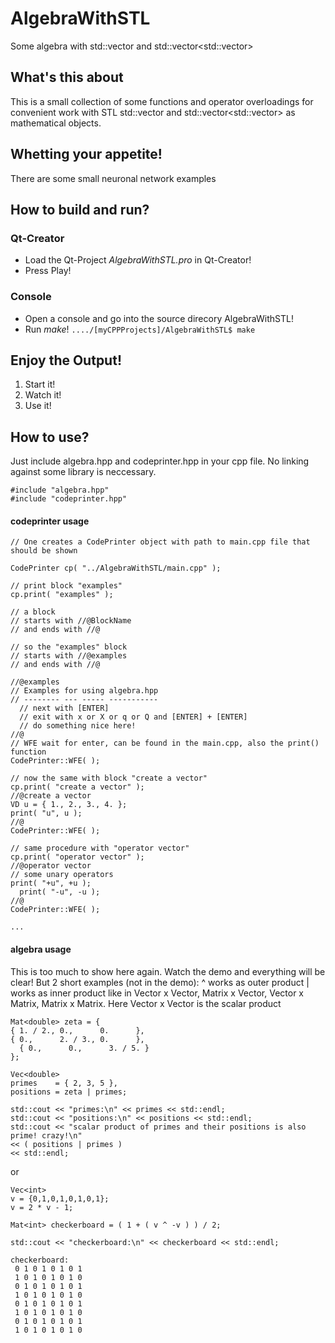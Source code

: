 # AlgebraWithSTL
Some algebra with std::vector<T> and std::vector<std::vector<T>>

## What's this about
This is a small collection of some functions and operator overloadings for convenient work
with STL std::vector<T> and std::vector<std::vector<T>> as mathematical objects.

## Whetting your appetite!
There are some small neuronal network examples

## How to build and run?
### Qt-Creator
- Load the Qt-Project *AlgebraWithSTL.pro* in Qt-Creator!
- Press Play!

### Console
- Open a console and go into the source direcory AlgebraWithSTL!
- Run *make*!
  ```..../[myCPPProjects]/AlgebraWithSTL$ make```

## Enjoy the Output!
1. Start it!
2. Watch it!
3. Use it!

## How to use?
Just include algebra.hpp and codeprinter.hpp in your cpp file.
No linking against some library is neccessary.
```
#include "algebra.hpp"
#include "codeprinter.hpp"
```
#### codeprinter usage
```
// One creates a CodePrinter object with path to main.cpp file that should be shown

CodePrinter cp( "../AlgebraWithSTL/main.cpp" );

// print block "examples"
cp.print( "examples" );

// a block
// starts with //@BlockName
// and ends with //@

// so the "examples" block
// starts with //@examples
// and ends with //@

//@examples
// Examples for using algebra.hpp
// -------- --- ----- -----------
  // next with [ENTER]
  // exit with x or X or q or Q and [ENTER] + [ENTER]
  // do something nice here!
//@
// WFE wait for enter, can be found in the main.cpp, also the print() function
CodePrinter::WFE( );

// now the same with block "create a vector"
cp.print( "create a vector" );
//@create a vector
VD u = { 1., 2., 3., 4. };
print( "u", u );
//@
CodePrinter::WFE( );

// same procedure with "operator vector"
cp.print( "operator vector" );
//@operator vector
// some unary operators
print( "+u", +u );
  print( "-u", -u );
//@
CodePrinter::WFE( );

...
```
#### algebra usage

This is too much to show here again.
Watch the demo and everything will be clear!
But 2 short examples (not in the demo):
^ works as outer product
| works as inner product like in
Vector x Vector,
Matrix x Vector,
Vector x Matrix,
Matrix x Matrix.
Here Vector x Vector is the scalar product
```
Mat<double> zeta = {
{ 1. / 2., 0.,      0.      },
{ 0.,      2. / 3., 0.      },
  { 0.,      0.,      3. / 5. }
};

Vec<double>
primes    = { 2, 3, 5 },
positions = zeta | primes;

std::cout << "primes:\n" << primes << std::endl;
std::cout << "positions:\n" << positions << std::endl;
std::cout << "scalar product of primes and their positions is also prime! crazy!\n"
<< ( positions | primes )
<< std::endl;
```
or
```
Vec<int>
v = {0,1,0,1,0,1,0,1};
v = 2 * v - 1;

Mat<int> checkerboard = ( 1 + ( v ^ -v ) ) / 2;

std::cout << "checkerboard:\n" << checkerboard << std::endl;
```

```
checkerboard:
 0 1 0 1 0 1 0 1
 1 0 1 0 1 0 1 0
 0 1 0 1 0 1 0 1
 1 0 1 0 1 0 1 0
 0 1 0 1 0 1 0 1
 1 0 1 0 1 0 1 0
 0 1 0 1 0 1 0 1
 1 0 1 0 1 0 1 0
```
